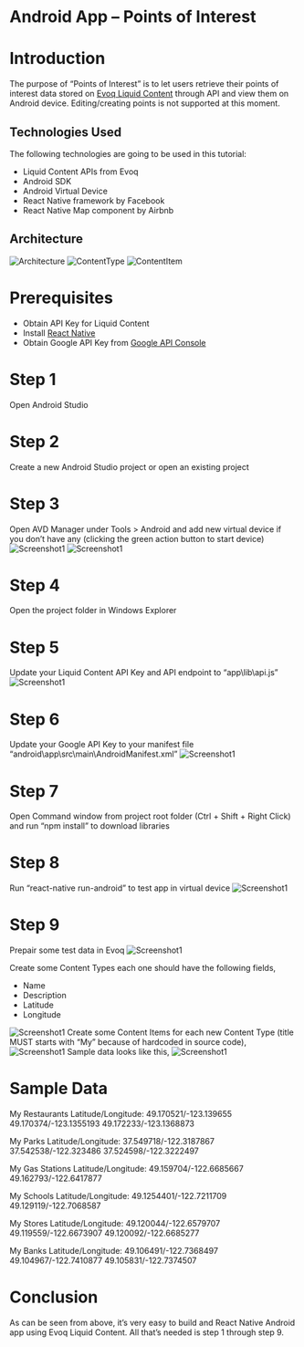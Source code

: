 # Android App – Points of Interest

# Introduction

The purpose of “Points of Interest” is to let users retrieve their points of interest data stored on [Evoq Liquid Content](http://www.dnnsoftware.com/cms-features/about-liquid-content) through API and view them on Android device. Editing/creating points is not supported at this moment. 

## Technologies Used
The following technologies are going to be used in this tutorial:

- Liquid Content APIs from Evoq
- Android SDK
- Android Virtual Device
- React Native framework by Facebook
- React Native Map component by Airbnb

## Architecture
![Architecture](images/arch_diagram.png)
![ContentType](images/api_content_type.png)
![ContentItem](images/api_content_item.png)

# Prerequisites

- Obtain API Key for Liquid Content
- Install [React Native](https://facebook.github.io/react-native/docs/getting-started.html)
- Obtain Google API Key from [Google API Console](https://console.developers.google.com/)

# Step 1

Open Android Studio

# Step 2

Create a new Android Studio project or open an existing project

# Step 3

Open AVD Manager under Tools > Android and add new virtual device if you don’t have any (clicking the green action button to start device)
![Screenshot1](images/screenshot1.png)
![Screenshot1](images/screenshot2.png)

# Step 4

Open the project folder in Windows Explorer

# Step 5

Update your Liquid Content API Key and API endpoint to “app\lib\api.js”
![Screenshot1](images/screenshot3.png)

# Step 6

Update your Google API Key to your manifest file “android\app\src\main\AndroidManifest.xml”
![Screenshot1](images/screenshot4.png)

# Step 7

Open Command window from project root folder (Ctrl + Shift + Right Click) and run “npm install” to download libraries 

# Step 8

Run “react-native run-android” to test app in virtual device
![Screenshot1](images/screenshot5.png)

# Step 9

Prepair some test data in Evoq
![Screenshot1](images/screenshot6.png)

Create some Content Types each one should have the following fields,
- Name
- Description
- Latitude
- Longitude

![Screenshot1](images/screenshot7.png)
Create some Content Items for each new Content Type (title MUST starts with “My” because of hardcoded in source code),
![Screenshot1](images/screenshot8.png)
Sample data looks like this, 
![Screenshot1](images/screenshot9.png)

# Sample Data

My Restaurants
Latitude/Longitude:	
49.170521/-123.139655
49.170374/-123.1355193
49.172233/-123.1368873

My Parks
Latitude/Longitude:	
37.549718/-122.3187867
37.542538/-122.323486
37.524598/-122.3222497

My Gas Stations
Latitude/Longitude:	
49.159704/-122.6685667
49.162793/-122.6417877

My Schools
Latitude/Longitude:	
49.1254401/-122.7211709
49.129119/-122.7068587
			
My Stores
Latitude/Longitude:	
49.120044/-122.6579707
49.119559/-122.6673907
49.120092/-122.6685277

My Banks
Latitude/Longitude:	
49.106491/-122.7368497
49.104967/-122.7410877
49.105831/-122.7374507

# Conclusion

As can be seen from above, it’s very easy to build and React Native Android app using Evoq Liquid Content. All that’s needed is step 1 through step 9.
